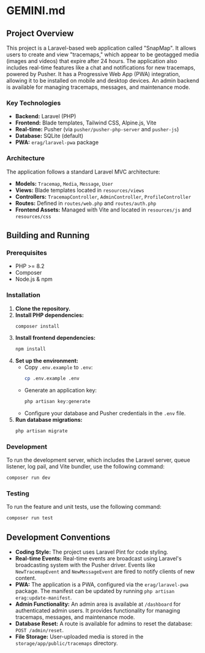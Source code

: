 # GEMINI.md

## Project Overview

This project is a Laravel-based web application called "SnapMap". It allows users to create and view "tracemaps," which appear to be geotagged media (images and videos) that expire after 24 hours. The application also includes real-time features like a chat and notifications for new tracemaps, powered by Pusher. It has a Progressive Web App (PWA) integration, allowing it to be installed on mobile and desktop devices. An admin backend is available for managing tracemaps, messages, and maintenance mode.

### Key Technologies

*   **Backend:** Laravel (PHP)
*   **Frontend:** Blade templates, Tailwind CSS, Alpine.js, Vite
*   **Real-time:** Pusher (via `pusher/pusher-php-server` and `pusher-js`)
*   **Database:** SQLite (default)
*   **PWA:** `erag/laravel-pwa` package

### Architecture

The application follows a standard Laravel MVC architecture:

*   **Models:** `Tracemap`, `Media`, `Message`, `User`
*   **Views:** Blade templates located in `resources/views`
*   **Controllers:** `TracemapController`, `AdminController`, `ProfileController`
*   **Routes:** Defined in `routes/web.php` and `routes/auth.php`
*   **Frontend Assets:** Managed with Vite and located in `resources/js` and `resources/css`

## Building and Running

### Prerequisites

*   PHP >= 8.2
*   Composer
*   Node.js & npm

### Installation

1.  **Clone the repository.**
2.  **Install PHP dependencies:**
    ```bash
    composer install
    ```
3.  **Install frontend dependencies:**
    ```bash
    npm install
    ```
4.  **Set up the environment:**
    *   Copy `.env.example` to `.env`:
        ```bash
        cp .env.example .env
        ```
    *   Generate an application key:
        ```bash
        php artisan key:generate
        ```
    *   Configure your database and Pusher credentials in the `.env` file.
5.  **Run database migrations:**
    ```bash
    php artisan migrate
    ```

### Development

To run the development server, which includes the Laravel server, queue listener, log pail, and Vite bundler, use the following command:

```bash
composer run dev
```

### Testing

To run the feature and unit tests, use the following command:

```bash
composer run test
```

## Development Conventions

*   **Coding Style:** The project uses Laravel Pint for code styling.
*   **Real-time Events:** Real-time events are broadcast using Laravel's broadcasting system with the Pusher driver. Events like `NewTracemapEvent` and `NewMessageEvent` are fired to notify clients of new content.
*   **PWA:** The application is a PWA, configured via the `erag/laravel-pwa` package. The manifest can be updated by running `php artisan erag:update-manifest`.
*   **Admin Functionality:** An admin area is available at `/dashboard` for authenticated admin users. It provides functionality for managing tracemaps, messages, and maintenance mode.
*   **Database Reset:** A route is available for admins to reset the database: `POST /admin/reset`.
*   **File Storage:** User-uploaded media is stored in the `storage/app/public/tracemaps` directory.
